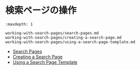 # 検索ページの操作

```{toctree}
:maxdepth: 1

working-with-search-pages/search-pages.md
working-with-search-pages/creating-a-search-page.md
working-with-search-pages/using-a-search-page-template.md
```

- [Search Pages](working-with-search-pages/search-pages.md)
- [Creating a Search Page](working-with-search-pages/creating-a-search-page.md)
- [Using a Search Page Template](working-with-search-pages/using-a-search-page-template.md)
